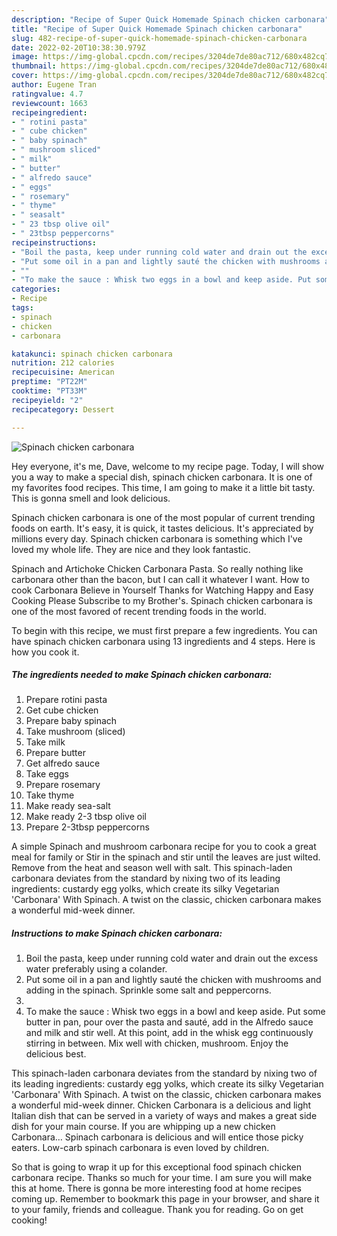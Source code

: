 ```yaml
---
description: "Recipe of Super Quick Homemade Spinach chicken carbonara"
title: "Recipe of Super Quick Homemade Spinach chicken carbonara"
slug: 482-recipe-of-super-quick-homemade-spinach-chicken-carbonara
date: 2022-02-20T10:38:30.979Z
image: https://img-global.cpcdn.com/recipes/3204de7de80ac712/680x482cq70/spinach-chicken-carbonara-recipe-main-photo.jpg
thumbnail: https://img-global.cpcdn.com/recipes/3204de7de80ac712/680x482cq70/spinach-chicken-carbonara-recipe-main-photo.jpg
cover: https://img-global.cpcdn.com/recipes/3204de7de80ac712/680x482cq70/spinach-chicken-carbonara-recipe-main-photo.jpg
author: Eugene Tran
ratingvalue: 4.7
reviewcount: 1663
recipeingredient:
- " rotini pasta"
- " cube chicken"
- " baby spinach"
- " mushroom sliced"
- " milk"
- " butter"
- " alfredo sauce"
- " eggs"
- " rosemary"
- " thyme"
- " seasalt"
- " 23 tbsp olive oil"
- " 23tbsp peppercorns"
recipeinstructions:
- "Boil the pasta, keep under running cold water and drain out the excess water preferably using a colander."
- "Put some oil in a pan and lightly sauté the chicken with mushrooms and adding in the spinach. Sprinkle some salt and peppercorns."
- ""
- "To make the sauce : Whisk two eggs in a bowl and keep aside. Put some butter in pan, pour over the pasta and sauté, add in the Alfredo sauce and milk and stir well. At this point, add in the whisk egg continuously stirring in between. Mix well with chicken, mushroom. Enjoy the delicious best."
categories:
- Recipe
tags:
- spinach
- chicken
- carbonara

katakunci: spinach chicken carbonara 
nutrition: 212 calories
recipecuisine: American
preptime: "PT22M"
cooktime: "PT33M"
recipeyield: "2"
recipecategory: Dessert

---
```



![Spinach chicken carbonara](https://img-global.cpcdn.com/recipes/3204de7de80ac712/680x482cq70/spinach-chicken-carbonara-recipe-main-photo.jpg)

Hey everyone, it's me, Dave, welcome to my recipe page. Today, I will show you a way to make a special dish, spinach chicken carbonara. It is one of my favorites food recipes. This time, I am going to make it a little bit tasty. This is gonna smell and look delicious.

Spinach chicken carbonara is one of the most popular of current trending foods on earth. It's easy, it is quick, it tastes delicious. It's appreciated by millions every day. Spinach chicken carbonara is something which I've loved my whole life. They are nice and they look fantastic.

Spinach and Artichoke Chicken Carbonara Pasta. So really nothing like carbonara other than the bacon, but I can call it whatever I want. How to cook Carbonara Believe in Yourself Thanks for Watching Happy and Easy Cooking Please Subscribe to my Brother&#39;s. Spinach chicken carbonara is one of the most favored of recent trending foods in the world.


To begin with this recipe, we must first prepare a few ingredients. You can have spinach chicken carbonara using 13 ingredients and 4 steps. Here is how you cook it.

<!--inarticleads1-->

##### The ingredients needed to make Spinach chicken carbonara:

1. Prepare  rotini pasta
1. Get  cube chicken
1. Prepare  baby spinach
1. Take  mushroom (sliced)
1. Take  milk
1. Prepare  butter
1. Get  alfredo sauce
1. Take  eggs
1. Prepare  rosemary
1. Take  thyme
1. Make ready  sea-salt
1. Make ready  2-3 tbsp olive oil
1. Prepare  2-3tbsp peppercorns


A simple Spinach and mushroom carbonara recipe for you to cook a great meal for family or Stir in the spinach and stir until the leaves are just wilted. Remove from the heat and season well with salt. This spinach-laden carbonara deviates from the standard by nixing two of its leading ingredients: custardy egg yolks, which create its silky Vegetarian &#39;Carbonara&#39; With Spinach. A twist on the classic, chicken carbonara makes a wonderful mid-week dinner. 

<!--inarticleads2-->

##### Instructions to make Spinach chicken carbonara:

1. Boil the pasta, keep under running cold water and drain out the excess water preferably using a colander.
1. Put some oil in a pan and lightly sauté the chicken with mushrooms and adding in the spinach. Sprinkle some salt and peppercorns.
1. 
1. To make the sauce : Whisk two eggs in a bowl and keep aside. Put some butter in pan, pour over the pasta and sauté, add in the Alfredo sauce and milk and stir well. At this point, add in the whisk egg continuously stirring in between. Mix well with chicken, mushroom. Enjoy the delicious best.


This spinach-laden carbonara deviates from the standard by nixing two of its leading ingredients: custardy egg yolks, which create its silky Vegetarian &#39;Carbonara&#39; With Spinach. A twist on the classic, chicken carbonara makes a wonderful mid-week dinner. Chicken Carbonara is a delicious and light Italian dish that can be served in a variety of ways and makes a great side dish for your main course. If you are whipping up a new chicken Carbonara… Spinach carbonara is delicious and will entice those picky eaters. Low-carb spinach carbonara is even loved by children. 

So that is going to wrap it up for this exceptional food spinach chicken carbonara recipe. Thanks so much for your time. I am sure you will make this at home. There is gonna be more interesting food at home recipes coming up. Remember to bookmark this page in your browser, and share it to your family, friends and colleague. Thank you for reading. Go on get cooking!
